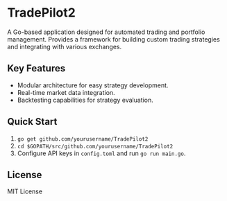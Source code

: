 # TradePilot2

A Go-based application designed for automated trading and portfolio management. Provides a framework for building custom trading strategies and integrating with various exchanges.

## Key Features

*   Modular architecture for easy strategy development.
*   Real-time market data integration.
*   Backtesting capabilities for strategy evaluation.

## Quick Start

1.  `go get github.com/yourusername/TradePilot2`
2.  `cd $GOPATH/src/github.com/yourusername/TradePilot2`
3.  Configure API keys in `config.toml` and run `go run main.go`.

## License

MIT License